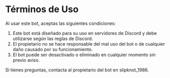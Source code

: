# Términos de Uso

Al usar este bot, aceptas las siguientes condiciones:

1. Este bot está diseñado para su uso en servidores de Discord y debe utilizarse según las reglas de Discord.
2. El propietario no se hace responsable del mal uso del bot o de cualquier daño causado por su funcionamiento.
3. El bot puede ser desactivado o eliminado en cualquier momento sin previo aviso.

Si tienes preguntas, contacta al propietario del bot en slipknot_1986.
